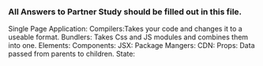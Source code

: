 ### All Answers to Partner Study should be filled out in this file.
Single Page Application:
 Compilers:Takes your code and changes it to a useable format.
 Bundlers: Takes Css and JS modules and  combines them into one.
 Elements:
 Components:
 JSX:
 Package Mangers:
 CDN:
 Props: Data passed from parents to children.
 State: